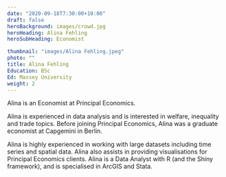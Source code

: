 ```yaml
---
date: "2020-09-18T7:30:00+10:00"
draft: false
heroBackground: images/crowd.jpg
heroHeading: Alina Fehling
heroSubHeading: Economist

thumbnail: "images/Alina Fehling.jpeg"
photo: ""
title: Alina Fehling
Education: BSc
Ed: Massey University 
weight: 2
---
```

Alina is an Economist at Principal Economics. 

Alina is experienced in data analysis and is interested in welfare, inequality and trade topics. Before joining Principal Economics, Alina was a graduate economist at Capgemini in Berlin. 

Alina is highly experienced in working with large datasets including time series and spatial data. Alina also assists in providing visualisations for Principal Economics clients.
Alina is a Data Analyst with R (and the Shiny framework), and is specialised in ArcGIS and Stata.
